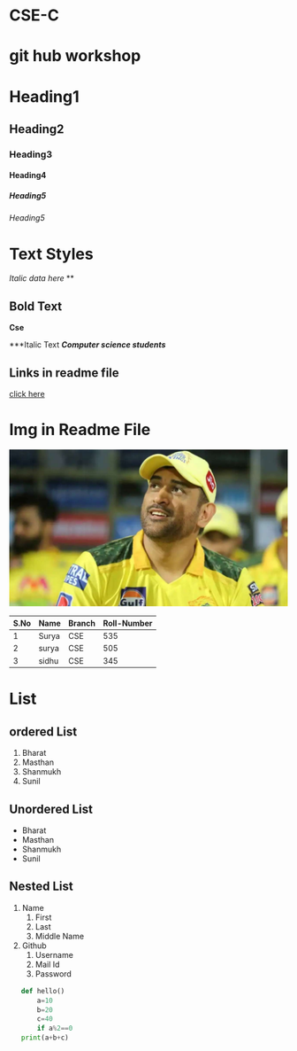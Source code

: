 # CSE-C
# git hub workshop
# Heading1
## Heading2
### Heading3
#### Heading4
##### Heading5
###### Heading5

# Text Styles
*Italic data here* **
## Bold Text ##
**Cse**

***Italic Text
***Computer science students***


## Links in readme file
[click here](https://www.google.com)
# Img in Readme File
![dhoni](dhoni.jpg)


|S.No|Name|Branch|Roll-Number|
|----|----|------|-----------|
|1|Surya|CSE|535|
|2|surya|CSE|505|
|3|sidhu|CSE|345|
# List
## ordered List
1. Bharat
2. Masthan
3. Shanmukh
4. Sunil
## Unordered List
- Bharat
- Masthan
- Shanmukh
- Sunil

## Nested List 
1. Name
   1.  First
   2.  Last
   3.  Middle Name
2. Github
   1. Username
   2. Mail Id
   3. Password
   
   
```python
   def hello()
       a=10
       b=20
       c=40
       if a%2==0
   print(a+b+c)
```
